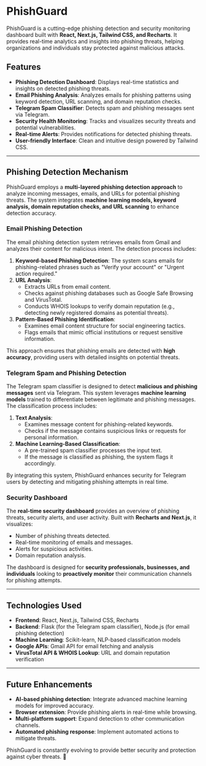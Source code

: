 # PhishGuard

PhishGuard is a cutting-edge phishing detection and security monitoring dashboard built with **React, Next.js, Tailwind CSS, and Recharts**. It provides real-time analytics and insights into phishing threats, helping organizations and individuals stay protected against malicious attacks.

## Features

- **Phishing Detection Dashboard**: Displays real-time statistics and insights on detected phishing threats.
- **Email Phishing Analysis**: Analyzes emails for phishing patterns using keyword detection, URL scanning, and domain reputation checks.
- **Telegram Spam Classifier**: Detects spam and phishing messages sent via Telegram.
- **Security Health Monitoring**: Tracks and visualizes security threats and potential vulnerabilities.
- **Real-time Alerts**: Provides notifications for detected phishing threats.
- **User-friendly Interface**: Clean and intuitive design powered by Tailwind CSS.

---

## Phishing Detection Mechanism

PhishGuard employs a **multi-layered phishing detection approach** to analyze incoming messages, emails, and URLs for potential phishing threats. The system integrates **machine learning models, keyword analysis, domain reputation checks, and URL scanning** to enhance detection accuracy.

### Email Phishing Detection

The email phishing detection system retrieves emails from Gmail and analyzes their content for malicious intent. The detection process includes:

1. **Keyword-based Phishing Detection**: The system scans emails for phishing-related phrases such as "Verify your account" or "Urgent action required."
2. **URL Analysis**:
   - Extracts URLs from email content.
   - Checks against phishing databases such as Google Safe Browsing and VirusTotal.
   - Conducts WHOIS lookups to verify domain reputation (e.g., detecting newly registered domains as potential threats).
3. **Pattern-Based Phishing Identification**:
   - Examines email content structure for social engineering tactics.
   - Flags emails that mimic official institutions or request sensitive information.

This approach ensures that phishing emails are detected with **high accuracy**, providing users with detailed insights on potential threats.

### Telegram Spam and Phishing Detection

The Telegram spam classifier is designed to detect **malicious and phishing messages** sent via Telegram. This system leverages **machine learning models** trained to differentiate between legitimate and phishing messages. The classification process includes:

1. **Text Analysis**:
   - Examines message content for phishing-related keywords.
   - Checks if the message contains suspicious links or requests for personal information.
2. **Machine Learning-Based Classification**:
   - A pre-trained spam classifier processes the input text.
   - If the message is classified as phishing, the system flags it accordingly.

By integrating this system, PhishGuard enhances security for Telegram users by detecting and mitigating phishing attempts in real time.

### Security Dashboard

The **real-time security dashboard** provides an overview of phishing threats, security alerts, and user activity. Built with **Recharts and Next.js**, it visualizes:

- Number of phishing threats detected.
- Real-time monitoring of emails and messages.
- Alerts for suspicious activities.
- Domain reputation analysis.

The dashboard is designed for **security professionals, businesses, and individuals** looking to **proactively monitor** their communication channels for phishing attempts.

---

## Technologies Used

- **Frontend**: React, Next.js, Tailwind CSS, Recharts
- **Backend**: Flask (for the Telegram spam classifier), Node.js (for email phishing detection)
- **Machine Learning**: Scikit-learn, NLP-based classification models
- **Google APIs**: Gmail API for email fetching and analysis
- **VirusTotal API & WHOIS Lookup**: URL and domain reputation verification

---

## Future Enhancements

- **AI-based phishing detection**: Integrate advanced machine learning models for improved accuracy.
- **Browser extension**: Provide phishing alerts in real-time while browsing.
- **Multi-platform support**: Expand detection to other communication channels.
- **Automated phishing response**: Implement automated actions to mitigate threats.

PhishGuard is constantly evolving to provide better security and protection against cyber threats. 🚀

